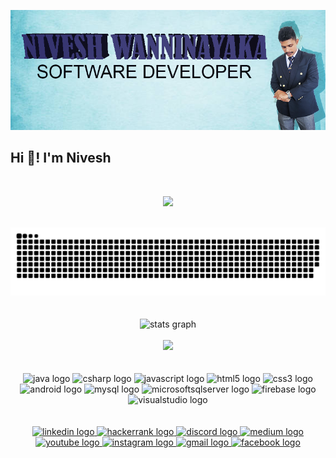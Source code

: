 <p align="center">
  <img src="https://raw.githubusercontent.com/Nivesh98/Nivesh98/main/Readme%20Background.png" alt="Alt Text" />
</p>
<!--   ![Nivesh Wanninayaka Banner](https://raw.githubusercontent.com/Nivesh98/Nivesh98/main/Readme%20Background.png) -->

<h2 align="left">Hi 👋! I'm Nivesh</h2>
</br>
<p align="center">
  <a href="https://github.com/DenverCoder1/readme-typing-svg"><img src="https://readme-typing-svg.herokuapp.com?lines=Fresh+Graduate+from;Sir+John+Kotelawala+Defence+University;with+a+Second+class+upper+division.;Adaptive+to+Coding;DS%20|%20Algorithms%20|%20OOP%20;Always%20learning%20new%20technologies&center=true&width=500&height=50"></a>
</p>
</br>
<div align="center">
  <a href="https://www.linkedin.com/in/nivesh-n-c-wanninayaka-52252b217/">
  <img  src="https://github.com/1999AZZAR/1999AZZAR/blob/main/resources/img/grid-snake.svg"
       alt="snake" /></a>
</div>
</br>
</br>
<div align="center">
  <img src="https://github-readme-stats.vercel.app/api?hide_title=false&hide_rank=false&show_icons=true&include_all_commits=true&count_private=true&disable_animations=false&theme=dracula&locale=en&hide_border=false&username=Nivesh98" height="150" alt="stats graph"  />
<!--     <img height="180em" src="https://github-readme-stats.vercel.app/api?username=Nivesh98&show_icons=true&theme=dracula"/> -->
 
  
</div>
</br>
<div align="center">
  <img height="180em" src="https://github-readme-stats-eight-theta.vercel.app/api/top-langs/?username=Nivesh98&layout=compact&langs_count=8&theme=algolia"/>
</div>

</br>
</br>
<div align="center">
  <img src="https://cdn.jsdelivr.net/gh/devicons/devicon/icons/java/java-original.svg" height="30" width="42" alt="java logo"  />
  <img src="https://cdn.jsdelivr.net/gh/devicons/devicon/icons/csharp/csharp-original.svg" height="30" width="42" alt="csharp logo"  />
  <img src="https://cdn.jsdelivr.net/gh/devicons/devicon/icons/javascript/javascript-original.svg" height="30" width="42" alt="javascript logo"  />
  <img src="https://cdn.jsdelivr.net/gh/devicons/devicon/icons/html5/html5-original.svg" height="30" width="42" alt="html5 logo"  />
  <img src="https://cdn.jsdelivr.net/gh/devicons/devicon/icons/css3/css3-original.svg" height="30" width="42" alt="css3 logo"  />
<!--   <img src="https://cdn.jsdelivr.net/gh/devicons/devicon/icons/react/react-original.svg" height="30" width="42" alt="react logo"  /> -->
  <img src="https://cdn.jsdelivr.net/gh/devicons/devicon/icons/android/android-original.svg" height="30" width="42" alt="android logo"  />
    <img src="https://cdn.jsdelivr.net/gh/devicons/devicon/icons/mysql/mysql-original.svg" height="30" width="42" alt="mysql logo"  />
  <img src="https://cdn.jsdelivr.net/gh/devicons/devicon/icons/microsoftsqlserver/microsoftsqlserver-plain.svg" height="30" width="42" alt="microsoftsqlserver logo"  />
  <img src="https://cdn.jsdelivr.net/gh/devicons/devicon/icons/firebase/firebase-plain.svg" height="30" width="42" alt="firebase logo"  />
  <img src="https://cdn.jsdelivr.net/gh/devicons/devicon/icons/visualstudio/visualstudio-plain.svg" height="30" width="42" alt="visualstudio logo"  />
</div>
</br>
</br>





<div align="center">
  <a href="https://www.linkedin.com/in/nivesh-n-c-wanninayaka-52252b217/" target="_blank">
    <img src="https://img.shields.io/static/v1?message=LinkedIn&logo=linkedin&label=&color=0077B5&logoColor=white&labelColor=&style=for-the-badge" height="35" alt="linkedin logo"  />
  </a>
  <a href="https://www.hackerrank.com/niveshncwannina1" target="_blank">
    <img src="https://img.shields.io/static/v1?message=HackerRank&logo=hackerrank&label=&color=2EC866&logoColor=white&labelColor=&style=for-the-badge" height="35" alt="hackerrank logo"  />
  </a>
  <a href="https://discordapp.com/users/Nivesh%20Wanninayaka#7067" target="_blank">
    <img src="https://img.shields.io/static/v1?message=Discord&logo=discord&label=&color=7289DA&logoColor=white&labelColor=&style=for-the-badge" height="35" alt="discord logo"  />
  </a>
  <a href="https://medium.com/@niveshncwanninayaka" target="_blank">
    <img src="https://img.shields.io/static/v1?message=Medium&logo=medium&label=&color=12100E&logoColor=white&labelColor=&style=for-the-badge" height="35" alt="medium logo"  />
  </a>
  <a href="http://www.youtube.com/channel/UCu7PVZmdj27ELVMouuxr3yg" target="_blank">
    <img src="https://img.shields.io/static/v1?message=Youtube&logo=youtube&label=&color=FF0000&logoColor=white&labelColor=&style=for-the-badge" height="35" alt="youtube logo"  />
  </a>
  <a href="https://www.instagram.com/nivesh_n_c_wanninayaka/" target="_blank">
    <img src="https://img.shields.io/static/v1?message=Instagram&logo=instagram&label=&color=E4405F&logoColor=white&labelColor=&style=for-the-badge" height="35" alt="instagram logo"  />
  </a>
  <a href="niveshncwanninayaka@gmail.com" target="_blank">
    <img src="https://img.shields.io/static/v1?message=Gmail&logo=gmail&label=&color=D14836&logoColor=white&labelColor=&style=for-the-badge" height="35" alt="gmail logo"  />
  </a>
  <a href="https://www.facebook.com/niveash.n.c.wanninayaka/" target="_blank">
    <img src="https://img.shields.io/static/v1?message=Facebook&logo=facebook&label=&color=1877F2&logoColor=white&labelColor=&style=for-the-badge" height="35" alt="facebook logo"  />
  </a>
</div>



<br clear="both">

<!-- ## Well, hello there 👋

### Who am I?

I'm a tech enthusiast who would like to explore new technologies, not just programming languages but also devices.
I love to share knowledge with the rest of the world, and that's why I write a lot of articles, conduct courses, and make YouTube videos.
Since I'm (still) a full-time Software Engineer, I also like to share my code so others can make use of them.

### My stats

<img align="center" src="https://github-readme-stats.vercel.app/api?username=gnomezgrave&show_icons=true&include_all_commits=true&theme=dracula" alt="GitHub stats" />
<img align="center" src="https://github-readme-stats.vercel.app/api/top-langs/?username=gnomezgrave&&exclude_repo=gnomezgrave&layout=compact&theme=dracula" alt="languages"/>

### Top Repositories

* [GCP Serverless Orchestrator](https://github.com/gnomezgrave/gcp-serverless-orchestrator)
* [AWS Image Service](https://github.com/gnomezgrave/aws-s3-image-service)
* [Pull Request Reports](https://github.com/gnomezgrave/pull-request-reports)
* [Copy DynamoDB Table](https://github.com/gnomezgrave/copy-dynamodb-table)
* [Qt Auto Translator](https://github.com/gnomezgrave/qt-auto-translator)
* [Copy Dynamo DB Table](https://github.com/gnomezgrave/copy-dynamodb-table)
* [A-Star Algorithm](https://github.com/gnomezgrave/A-Star)

### Wanna read my articles?

* <img src="https://praneeth.gnomezgrave.com/assets/img/logo_profile.png" height="20"/>&nbsp; [Portfolio](https://praneeth.gnomezgrave.com/)
* <img src="https://praneeth.gnomezgrave.com/assets/img/pages/gnomezgrave.png" height="20"/>&nbsp; [Personal Blog](https://gnomezgrave.com/)

### Wanna connect with me?

* <img src="https://praneeth.gnomezgrave.com/assets/img/icons/g2.png" height="20"/>&nbsp; [Tech Reviews](https://www.youtube.com/channel/UCB9dJjRyp6gJXItrLPaZsOA)
* <img src="https://praneeth.gnomezgrave.com/assets/img/icons/GamezGrave.png" height="20"/>&nbsp; [Gaming](https://www.youtube.com/channel/UCqadMDdlCaxzJN2qpj4UwAQ)
* <img src="https://praneeth.gnomezgrave.com/assets/img/icons/gnome-with-a-drone.png" height="20"/>&nbsp; [Drone](https://www.youtube.com/channel/UCte9ZuMNwDFLHugTQkU--0g)
* <img src="https://praneeth.gnomezgrave.com/assets/img/icons/linkedin.png" height="20"/>&nbsp; [LinkedIn](https://praneeth.gnomezgrave.com/assets/img/icons/linkedin.png)
* <img src="https://praneeth.gnomezgrave.com/assets/img/icons/stackoverflow.png" height="20"/>&nbsp; [Stack Overflow](https://stackoverflow.com/users/1538258/praneeth-peiris)
* <img src="https://praneeth.gnomezgrave.com/assets/img/icons/github.png" height="20"/>&nbsp; [GitHub](https://github.com/gnomezgrave)
* <img src="https://praneeth.gnomezgrave.com/assets/img/icons/instagram.png" height="20"/>&nbsp; [Instagram](https://www.instagram.com/praneethpeiris/)
* <img src="https://praneeth.gnomezgrave.com/assets/img/icons/twitter.png" height="20"/>&nbsp; [Twitter](https://twitter.com/PraneethPeiris)
* <img src="https://praneeth.gnomezgrave.com/assets/img/icons/fb.png" height="20"/>&nbsp; [Facebook](https://www.facebook.com/gnomezGrave)


### Wanna get something done?

* <img src="https://praneeth.gnomezgrave.com/assets/img/icons/fiverr.png" height="20"/>&nbsp; [fiverr](https://www.fiverr.com/users/gnomezgrave)


### Wanna learn from me?
* <img src="https://praneeth.gnomezgrave.com/assets/img/icons/udemy.png" height="20"/>&nbsp; [Udemy](https://www.udemy.com/user/praneeth-peiris/)

### Wanna sponsor me?
 -->



